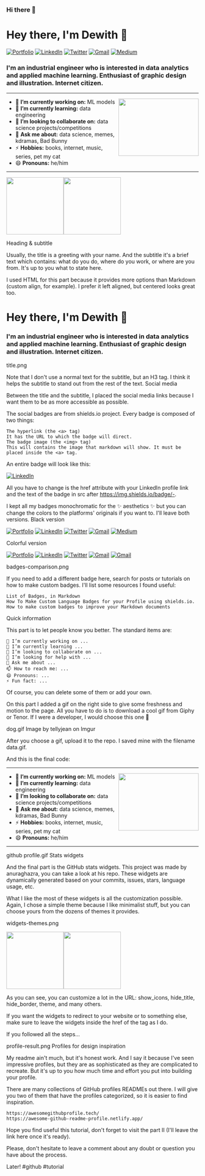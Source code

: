 ### Hi there 👋

<!--
**pancholiurvish/pancholiurvish** is a ✨ _special_ ✨ repository because its `README.md` (this file) appears on your GitHub profile.

Here are some ideas to get you started:

- 🔭 I’m currently working on ...
- 🌱 I’m currently learning ...
- 👯 I’m looking to collaborate on ...
- 🤔 I’m looking for help with ...
- 💬 Ask me about ...
- 📫 How to reach me: ...
- 😄 Pronouns: ...
- ⚡ Fun fact: ...
-->


<h1 align="left"> Hey there, I'm Dewith 👋 </h1>

<p align="left">
   <a href="https://dewith.co/"><img alt="Portfolio" src="https://img.shields.io/badge/-dewith.co-black?style=flat-square&logo=squarespace&logoColor=white&link=https://dewith.co/"></a>
   <a href="https://www.linkedin.com/in/dewithmiramon/"><img alt="LinkedIn" src="https://img.shields.io/badge/-dewithmiramon-black?style=flat-square&logo=Linkedin&logoColor=white&link=https://www.linkedin.com/in/dewithmiramon/"></a>
   <a href="https://twitter.com/DewithMiramon"><img alt="Twitter" src="https://img.shields.io/badge/-@DewithMiramon-black?style=flat-square&logo=twitter&logoColor=white&link=https://twitter.com/DewithMiramon"></a>
   <a href="mailto:dewithmiramon@gmail.com"><img alt="Gmail" src="https://img.shields.io/badge/-dewithmiramon@gmail.com-black?style=flat-square&logo=Gmail&logoColor=white&link=mailto:dewithmiramon@gmail.com"></a>
   <a href="https://medium.com/@dewith"><img alt="Medium" src="https://img.shields.io/badge/-@dewith-03a57a?style=flat-square&color=000000&labelColor=000000&logo=Medium&link=https://medium.com/@dewith"></a>
</p>

<h3 align="left">  I'm an industrial engineer who is interested in data analytics and applied machine learning. Enthusiast of graphic design and illustration. Internet citizen. </h3>

---

<!-- credits for gif https://gph.is/g/ZWg5jr7 -->
<img align="right" height="150" width="210" src="data.gif">

- 🔭 **I’m currently working on:** ML models
- 🌱 **I’m currently learning:** data engineering
- 👯 **I’m looking to collaborate on:** data science projects/competitions
- 💬 **Ask me about:** data science, memes, kdramas, Bad Bunny
- ⚡ **Hobbies:** books, internet, music, series, pet my cat
- 😄 **Pronouns:** he/him

---

<a href="https://dewith.co/"><img height="150px" src="https://github-readme-stats.vercel.app/api?username=dewith&show_icons=true&hide_title=true&hide_border=true&theme=graywhite" /><img height="150px" src="https://github-readme-stats.vercel.app/api/top-langs/?username=dewith&show_icons=true&layout=compact&langs_count=6&hide_title=true&hide_border=true&theme=graywhite" /></a>

Heading & subtitle

Usually, the title is a greeting with your name. And the subtitle it's a brief text which contains: what do you do, where do you work, or where are you from. It's up to you what to state here.

I used HTML for this part because it provides more options than Markdown (custom align, for example). I prefer it left aligned, but centered looks great too.

<h1 align="left"> Hey there, I'm Dewith 👋 </h1>

<h3 align="left">  I'm an industrial engineer who is interested in 
data analytics and applied machine learning. Enthusiast of 
graphic design and illustration. Internet citizen. </h3>

title.png

Note that I don't use a normal text for the subtitle, but an H3 tag. I think it helps the subtitle to stand out from the rest of the text.
Social media

Between the title and the subtitle, I placed the social media links because I want them to be as more accessible as possible.

The social badges are from shields.io project. Every badge is composed of two things:

    The hyperlink (the <a> tag)
    It has the URL to which the badge will direct.
    The badge image (the <img> tag)
    This will contains the image that markdown will show. It must be placed inside the <a> tag.

An entire badge will look like this:

<a href="https://www.linkedin.com/in/dewithmiramon/"><img alt="LinkedIn" src="https://img.shields.io/badge/-dewithmiramon-black?style=flat-square&logo=Linkedin&logoColor=white&link=https://www.linkedin.com/in/dewithmiramon/"></a>

All you have to change is the href attribute with your LinkedIn profile link and the text of the badge in src after https://img.shields.io/badge/-.

I kept all my badges monochromatic for the ✨ aesthetics ✨ but you can change the colors to the platforms' originals if you want to. I'll leave both versions.
Black version

<p align="left">
   <a href="https://dewith.co/"><img alt="Portfolio" src="https://img.shields.io/badge/-dewith.co-black?style=flat-square&logo=squarespace&logoColor=white&link=https://dewith.co/"></a>
   <a href="https://www.linkedin.com/in/dewithmiramon/"><img alt="LinkedIn" src="https://img.shields.io/badge/-dewithmiramon-black?style=flat-square&logo=Linkedin&logoColor=white&link=https://www.linkedin.com/in/dewithmiramon/"></a>
   <a href="https://twitter.com/DewithMiramon"><img alt="Twitter" src="https://img.shields.io/badge/-@DewithMiramon-black?style=flat-square&logo=twitter&logoColor=white&link=https://twitter.com/DewithMiramon"></a>
   <a href="mailto:dewithmiramon@gmail.com"><img alt="Gmail" src="https://img.shields.io/badge/-dewithmiramon@gmail.com-black?style=flat-square&logo=Gmail&logoColor=white&link=mailto:dewithmiramon@gmail.com"></a>
   <a href="https://medium.com/@dewith"><img alt="Medium" src="https://img.shields.io/badge/-@dewith-03a57a?style=flat-square&color=000000&labelColor=000000&logo=Medium&link=https://medium.com/@dewith"></a>
</p>

Colorful version

<p align="left">
   <a href="https://dewith.co/"><img alt="Portfolio" src="https://img.shields.io/badge/-dewith.co-orange?style=flat-square&logo=squarespace&logoColor=white&link=https://dewith.co/"></a>
   <a href="https://www.linkedin.com/in/dewithmiramon/"><img alt="LinkedIn" src="https://img.shields.io/badge/-dewithmiramon-0075b5?style=flat-square&logo=Linkedin&logoColor=white&link=https://www.linkedin.com/in/dewithmiramon/"></a> 
   <a href="https://twitter.com/DewithMiramon"><img alt="Twitter" src="https://img.shields.io/badge/-@DewithMiramon-08a0e9?style=flat-square&logo=twitter&logoColor=white&link=https://twitter.com/DewithMiramon"></a>
   <a href="mailto:dewithmiramon@gmail.com"><img alt="Gmail" src="https://img.shields.io/badge/-dewithmiramon@gmail.com-eb4336?style=flat-square&logo=Gmail&logoColor=white&link=mailto:dewithmiramon@gmail.com"></a>
   <a href="https://medium.com/@dewith"><img alt="Gmail" src="https://img.shields.io/badge/-@dewith-51a652?style=flat-square&logo=Medium&logoColor=white&link=https://medium.com/@dewith"></a>
</p>

badges-comparison.png

If you need to add a different badge here, search for posts or tutorials on how to make custom badges. I'll list some resources I found useful:

    List of Badges, in Markdown
    How To Make Custom Language Badges for your Profile using shields.io.
    How to make custom badges to improve your Markdown documents

Quick information

This part is to let people know you better. The standard items are:

    🔭 I’m currently working on ...
    🌱 I’m currently learning ...
    👯 I’m looking to collaborate on ...
    🤔 I’m looking for help with ...
    💬 Ask me about ...
    📫 How to reach me: ...
    😄 Pronouns: ...
    ⚡ Fun fact: ...

Of course, you can delete some of them or add your own.

On this part I added a gif on the right side to give some freshness and motion to the page. All you have to do is to download a cool gif from Giphy or Tenor. If I were a developer, I would choose this one 🐶

dog.gif Image by tellyjean on Imgur

After you choose a gif, upload it to the repo. I saved mine with the filename data.gif.

And this is the final code:

---

<!-- credits for the gif https://gph.is/g/ZWg5jr7 -->
<img align="right" height="150" width="210" src="data.gif">

- 🔭 **I’m currently working on:** ML models
- 🌱 **I’m currently learning:** data engineering
- 👯 **I’m looking to collaborate on:** data science projects/competitions
- 💬 **Ask me about:** data science, memes, kdramas, Bad Bunny
- ⚡ **Hobbies:** books, internet, music, series, pet my cat
- 😄 **Pronouns:** he/him

---

github profile.gif
Stats widgets

And the final part is the GitHub stats widgets. This project was made by anuraghazra, you can take a look at his repo. These widgets are dynamically generated based on your commits, issues, stars, language usage, etc.

What I like the most of these widgets is all the customization possible. Again, I chose a simple theme because I like minimalist stuff, but you can choose yours from the dozens of themes it provides.

widgets-themes.png

<a href="https://dewith.co/"><img height="150px" src="https://github-readme-stats.vercel.app/api?username=dewith&show_icons=true&hide_title=true&hide_border=true&theme=graywhite" /><img height="150px" src="https://github-readme-stats.vercel.app/api/top-langs/?username=dewith&show_icons=true&layout=compact&langs_count=6&hide_title=true&hide_border=true&theme=graywhite" /></a>

As you can see, you can customize a lot in the URL: show_icons, hide_title, hide_border, theme, and many others.

If you want the widgets to redirect to your website or to something else, make sure to leave the widgets inside the href of the tag as I do.


If you followed all the steps...

profile-result.png
Profiles for design inspiration

My readme ain't much, but it's honest work. And I say it because I've seen impressive profiles, but they are as sophisticated as they are complicated to recreate. But it's up to you how much time and effort you put into building your profile.

There are many collections of GitHub profiles READMEs out there. I will give you two of them that have the profiles categorized, so it is easier to find inspiration.

    https://awesomegithubprofile.tech/
    https://awesome-github-readme-profile.netlify.app/

Hope you find useful this tutorial, don't forget to visit the part II (I'll leave the link here once it's ready).

Please, don't hesitate to leave a comment about any doubt or question you have about the process.

Later!
#github
#tutorial
 
 
